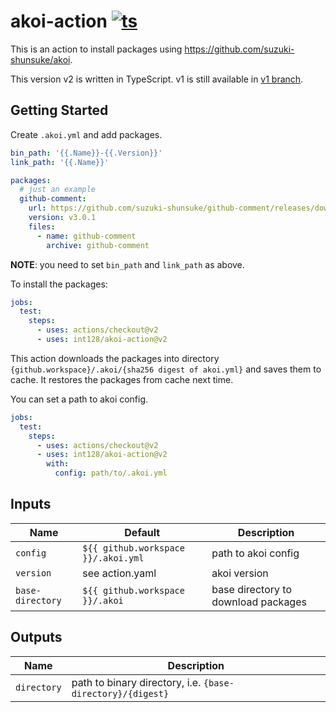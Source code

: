 # akoi-action [![ts](https://github.com/int128/akoi-action/actions/workflows/ts.yaml/badge.svg)](https://github.com/int128/akoi-action/actions/workflows/ts.yaml)

This is an action to install packages using https://github.com/suzuki-shunsuke/akoi.

This version v2 is written in TypeScript.
v1 is still available in [v1 branch](https://github.com/int128/akoi-action/tree/v1).


## Getting Started

Create `.akoi.yml` and add packages.

```yaml
bin_path: '{{.Name}}-{{.Version}}'
link_path: '{{.Name}}'

packages:
  # just an example
  github-comment:
    url: https://github.com/suzuki-shunsuke/github-comment/releases/download/{{.Version}}/github-comment_{{trimPrefix "v" .Version}}_{{.OS}}_{{.Arch}}.tar.gz
    version: v3.0.1
    files:
      - name: github-comment
        archive: github-comment
```

**NOTE**: you need to set `bin_path` and `link_path` as above.

To install the packages:

```yaml
jobs:
  test:
    steps:
      - uses: actions/checkout@v2
      - uses: int128/akoi-action@v2
```

This action downloads the packages into directory `{github.workspace}/.akoi/{sha256 digest of akoi.yml}` and saves them to cache.
It restores the packages from cache next time.

You can set a path to akoi config.

```yaml
jobs:
  test:
    steps:
      - uses: actions/checkout@v2
      - uses: int128/akoi-action@v2
        with:
          config: path/to/.akoi.yml
```


## Inputs

| Name | Default | Description
|------|---------|------------
| `config` | `${{ github.workspace }}/.akoi.yml` | path to akoi config
| `version` | see action.yaml | akoi version
| `base-directory` | `${{ github.workspace }}/.akoi` | base directory to download packages


## Outputs

| Name | Description
|------|------------
| `directory` | path to binary directory, i.e. `{base-directory}/{digest}`
